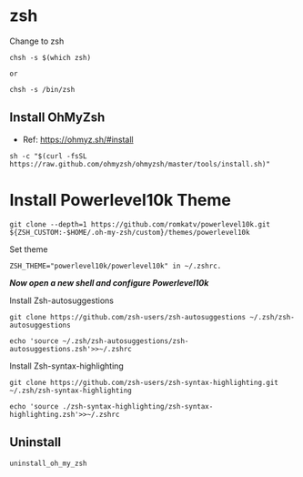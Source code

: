 # zsh
Change to zsh
```
chsh -s $(which zsh)

or

chsh -s /bin/zsh
```

## Install OhMyZsh
* Ref: https://ohmyz.sh/#install

```
sh -c "$(curl -fsSL https://raw.github.com/ohmyzsh/ohmyzsh/master/tools/install.sh)"
```

# Install Powerlevel10k Theme
```
git clone --depth=1 https://github.com/romkatv/powerlevel10k.git ${ZSH_CUSTOM:-$HOME/.oh-my-zsh/custom}/themes/powerlevel10k
```

Set theme
```
ZSH_THEME="powerlevel10k/powerlevel10k" in ~/.zshrc.
```

___Now open a new shell and configure Powerlevel10k___

Install Zsh-autosuggestions
```
git clone https://github.com/zsh-users/zsh-autosuggestions ~/.zsh/zsh-autosuggestions

echo 'source ~/.zsh/zsh-autosuggestions/zsh-autosuggestions.zsh'>>~/.zshrc
```

Install Zsh-syntax-highlighting
```
git clone https://github.com/zsh-users/zsh-syntax-highlighting.git ~/.zsh/zsh-syntax-highlighting

echo 'source ./zsh-syntax-highlighting/zsh-syntax-highlighting.zsh'>>~/.zshrc
```

## Uninstall
```
uninstall_oh_my_zsh
```
